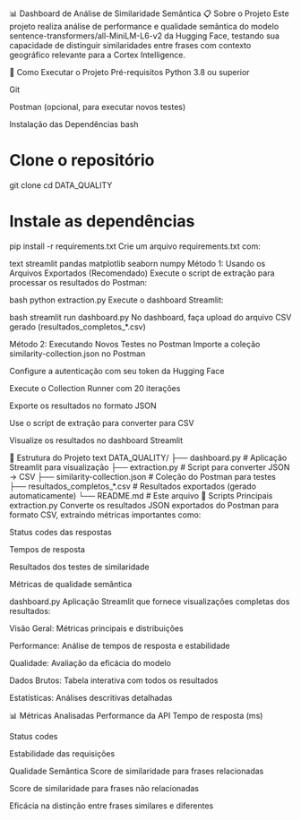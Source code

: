 
📊 Dashboard de Análise de Similaridade Semântica
📋 Sobre o Projeto
Este projeto realiza análise de performance e qualidade semântica do modelo sentence-transformers/all-MiniLM-L6-v2 da Hugging Face, testando sua capacidade de distinguir similaridades entre frases com contexto geográfico relevante para a Cortex Intelligence.

🚀 Como Executar o Projeto
Pré-requisitos
Python 3.8 ou superior

Git

Postman (opcional, para executar novos testes)

Instalação das Dependências
bash
# Clone o repositório
git clone <url-do-repositorio>
cd DATA_QUALITY

# Instale as dependências
pip install -r requirements.txt
Crie um arquivo requirements.txt com:

text
streamlit
pandas
matplotlib
seaborn
numpy
Método 1: Usando os Arquivos Exportados (Recomendado)
Execute o script de extração para processar os resultados do Postman:

bash
python extraction.py
Execute o dashboard Streamlit:

bash
streamlit run dashboard.py
No dashboard, faça upload do arquivo CSV gerado (resultados_completos_*.csv)

Método 2: Executando Novos Testes no Postman
Importe a coleção similarity-collection.json no Postman

Configure a autenticação com seu token da Hugging Face

Execute o Collection Runner com 20 iterações

Exporte os resultados no formato JSON

Use o script de extração para converter para CSV

Visualize os resultados no dashboard Streamlit

📁 Estrutura do Projeto
text
DATA_QUALITY/
├── dashboard.py              # Aplicação Streamlit para visualização
├── extraction.py             # Script para converter JSON → CSV
├── similarity-collection.json # Coleção do Postman para testes
├── resultados_completos_*.csv # Resultados exportados (gerado automaticamente)
└── README.md                 # Este arquivo
🔧 Scripts Principais
extraction.py
Converte os resultados JSON exportados do Postman para formato CSV, extraindo métricas importantes como:

Status codes das respostas

Tempos de resposta

Resultados dos testes de similaridade

Métricas de qualidade semântica

dashboard.py
Aplicação Streamlit que fornece visualizações completas dos resultados:

Visão Geral: Métricas principais e distribuições

Performance: Análise de tempos de resposta e estabilidade

Qualidade: Avaliação da eficácia do modelo

Dados Brutos: Tabela interativa com todos os resultados

Estatísticas: Análises descritivas detalhadas

📊 Métricas Analisadas
Performance da API
Tempo de resposta (ms)

Status codes

Estabilidade das requisições

Qualidade Semântica
Score de similaridade para frases relacionadas

Score de similaridade para frases não relacionadas

Eficácia na distinção entre frases similares e diferentes

